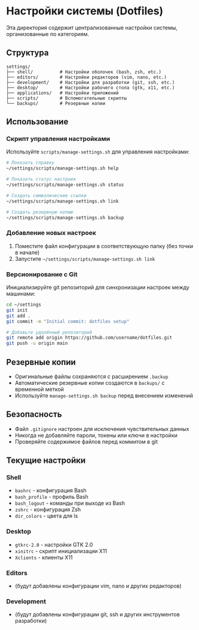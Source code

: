 # Настройки системы (Dotfiles)

Эта директория содержит централизованные настройки системы, организованные по категориям.

## Структура

```
settings/
├── shell/          # Настройки оболочек (bash, zsh, etc.)
├── editors/        # Настройки редакторов (vim, nano, etc.)
├── development/    # Настройки для разработки (git, ssh, etc.)
├── desktop/        # Настройки рабочего стола (gtk, x11, etc.)
├── applications/   # Настройки приложений
├── scripts/        # Вспомогательные скрипты
└── backups/        # Резервные копии
```

## Использование

### Скрипт управления настройками

Используйте `scripts/manage-settings.sh` для управления настройками:

```bash
# Показать справку
~/settings/scripts/manage-settings.sh help

# Показать статус настроек
~/settings/scripts/manage-settings.sh status

# Создать символические ссылки
~/settings/scripts/manage-settings.sh link

# Создать резервную копию
~/settings/scripts/manage-settings.sh backup
```

### Добавление новых настроек

1. Поместите файл конфигурации в соответствующую папку (без точки в начале)
2. Запустите `~/settings/scripts/manage-settings.sh link`

### Версионирование с Git

Инициализируйте git репозиторий для синхронизации настроек между машинами:

```bash
cd ~/settings
git init
git add .
git commit -m "Initial commit: dotfiles setup"

# Добавьте удалённый репозиторий
git remote add origin https://github.com/username/dotfiles.git
git push -u origin main
```

## Резервные копии

- Оригинальные файлы сохраняются с расширением `.backup`
- Автоматические резервные копии создаются в `backups/` с временной меткой
- Используйте `manage-settings.sh backup` перед внесением изменений

## Безопасность

- Файл `.gitignore` настроен для исключения чувствительных данных
- Никогда не добавляйте пароли, токены или ключи в настройки
- Проверяйте содержимое файлов перед коммитом в git

## Текущие настройки

### Shell
- `bashrc` - конфигурация Bash
- `bash_profile` - профиль Bash
- `bash_logout` - команды при выходе из Bash
- `zshrc` - конфигурация Zsh
- `dir_colors` - цвета для ls

### Desktop
- `gtkrc-2.0` - настройки GTK 2.0
- `xinitrc` - скрипт инициализации X11
- `Xclients` - клиенты X11

### Editors
- (будут добавлены конфигурации vim, nano и других редакторов)

### Development
- (будут добавлены конфигурации git, ssh и других инструментов разработки)